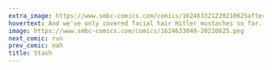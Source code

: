 ```yaml
---
extra_image: https://www.smbc-comics.com/comics/162463321220210625after.png
hovertext: And we've only covered facial hair Hitler mustaches so far. The rest is left as an exercise for the reader.
image: https://www.smbc-comics.com/comics/1624633049-20210625.png
next_comic: run
prev_comic: nah
title: Stash
---
```


